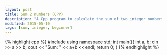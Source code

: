 ```yaml
---
layout: post
title: Sum 2 numbers (CPP)
description: "A Cpp program to calculate the sum of two integer numbers."
modified: 2015-05-10
tags: [sum, integer, beginner]
---
```


{% highlight cpp %}
#include <iostream>
using namespace std;
int main(){
    int a, b;
    cin >> a >> b;
    cout << "Sum: " << a+b << endl;
    return 0;
}
{% endhighlight %}
